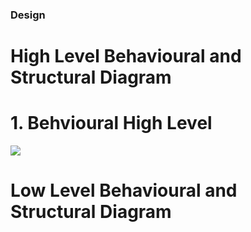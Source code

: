 ### Design
# High Level Behavioural and Structural Diagram

# 1. Behvioural High Level
![](https://github.com/ShivaniSharma11/ShivaniProject/blob/master/Images/BHL.png)
# Low Level Behavioural and Structural Diagram
